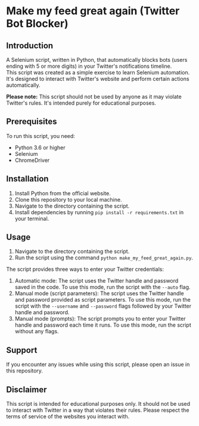 # Make my feed great again (Twitter Bot Blocker)

## Introduction

A Selenium script, written in Python, that automatically blocks bots (users ending with 5 or more digits) in your Twitter's notifications timeline.  
This script was created as a simple exercise to learn Selenium automation. It's designed to interact with Twitter's website and perform certain actions automatically.

**Please note:** This script should not be used by anyone as it may violate Twitter's rules. It's intended purely for educational purposes.

## Prerequisites

To run this script, you need:

- Python 3.6 or higher
- Selenium
- ChromeDriver

## Installation

1. Install Python from the official website.
2. Clone this repository to your local machine.
3. Navigate to the directory containing the script.
4. Install dependencies by running `pip install -r requirements.txt` in your terminal.

## Usage

1. Navigate to the directory containing the script.
2. Run the script using the command `python make_my_feed_great_again.py`.

The script provides three ways to enter your Twitter credentials:

1. Automatic mode: The script uses the Twitter handle and password saved in the code. To use this mode, run the script with the `--auto` flag.
2. Manual mode (script parameters): The script uses the Twitter handle and password provided as script parameters. To use this mode, run the script with the `--username` and `--password` flags followed by your Twitter handle and password.
3. Manual mode (prompts): The script prompts you to enter your Twitter handle and password each time it runs. To use this mode, run the script without any flags.

## Support

If you encounter any issues while using this script, please open an issue in this repository.

## Disclaimer

This script is intended for educational purposes only. It should not be used to interact with Twitter in a way that violates their rules. Please respect the terms of service of the websites you interact with.
